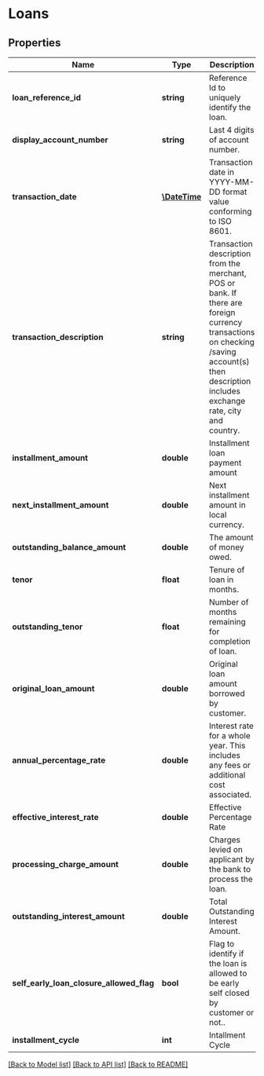 # Loans

## Properties
Name | Type | Description | Notes
------------ | ------------- | ------------- | -------------
**loan_reference_id** | **string** | Reference Id to uniquely identify the loan. | 
**display_account_number** | **string** | Last 4 digits of account number. | [optional] 
**transaction_date** | [**\DateTime**](\DateTime.md) | Transaction date in YYYY-MM-DD format value conforming to ISO 8601. | 
**transaction_description** | **string** | Transaction description from the merchant, POS or bank. If there are foreign currency transactions on checking /saving account(s) then description includes exchange rate, city and country. | 
**installment_amount** | **double** | Installment loan payment amount | 
**next_installment_amount** | **double** | Next installment amount in local currency. | [optional] 
**outstanding_balance_amount** | **double** | The amount of money owed. | 
**tenor** | **float** | Tenure of loan in months. | 
**outstanding_tenor** | **float** | Number of months remaining for completion of loan. | [optional] 
**original_loan_amount** | **double** | Original loan amount borrowed by customer. | 
**annual_percentage_rate** | **double** | Interest rate for a whole year. This includes any fees or additional cost associated. | 
**effective_interest_rate** | **double** | Effective Percentage Rate | [optional] 
**processing_charge_amount** | **double** | Charges levied on applicant by the bank to process the loan. | [optional] 
**outstanding_interest_amount** | **double** | Total Outstanding Interest Amount. | [optional] 
**self_early_loan_closure_allowed_flag** | **bool** | Flag to identify if the loan is allowed to be early self closed by customer or not.. | [optional] 
**installment_cycle** | **int** | Intallment Cycle | [optional] 

[[Back to Model list]](../../README.md#documentation-for-models) [[Back to API list]](../../README.md#documentation-for-api-endpoints) [[Back to README]](../../README.md)

